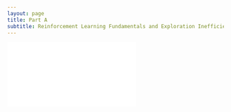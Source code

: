 ```yaml
---
layout: page
title: Part A  
subtitle: Reinforcement Learning Fundamentals and Exploration Inefficiency
---
```

<div class="">
    <iframe id="inlineFrameExample" frameBorder="0"
    title="Inline Frame Example"
    src="/resources/code/partA/classic_explore.html"
    class="blah blah"
    >
</iframe>
</div>

